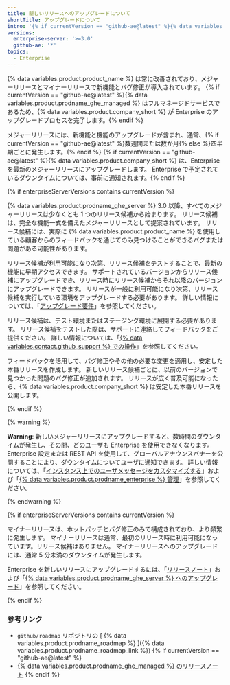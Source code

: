 ```yaml
---
title: 新しいリリースへのアップグレードについて
shortTitle: アップグレードについて
intro: '{% if currentVersion == "github-ae@latest" %}{% data variables.product.product_name %} Enterprise は、{% data variables.product.company_short %} によって定期的に最新の機能とバグ修正版で更新されます。{% else %}Enterprise を新しくリリースされたバージョンにアップグレードすることで、{% data variables.product.product_name %} の新機能とバグ修正版を利用できます。{% endif %}'
versions:
  enterprise-server: '>=3.0'
  github-ae: '*'
topics:
  - Enterprise
---
```


{% data variables.product.product_name %} は常に改善されており、メジャーリリースとマイナーリリースで新機能とバグ修正が導入されています。 {% if currentVersion == "github-ae@latest" %}{% data variables.product.prodname_ghe_managed %} はフルマネージドサービスであるため、{% data variables.product.company_short %} が Enterprise のアップグレードプロセスを完了します。{% endif %}

メジャーリリースには、新機能と機能のアップグレードが含まれ、通常、{% if currentVersion == "github-ae@latest" %}数週間または数か月{% else %}四半期ごとに発生します。{% endif %} {% if currentVersion == "github-ae@latest" %}{% data variables.product.company_short %} は、Enterprise を最新のメジャーリリースにアップグレードします。 Enterprise で予定されているダウンタイムについては、事前に通知されます。{% endif %}

{% if enterpriseServerVersions contains currentVersion %}

{% data variables.product.prodname_ghe_server %} 3.0 以降、すべてのメジャーリリースは少なくとも 1 つのリリース候補から始まります。 リリース候補は、完全な機能一式を備えたメジャーリリースとして提案されています。 リリース候補には、実際に {% data variables.product.product_name %} を使用している顧客からのフィードバックを通じてのみ見つけることができるバグまたは問題がある可能性があります。

リリース候補が利用可能になり次第、リリース候補をテストすることで、最新の機能に早期アクセスできます。 サポートされているバージョンからリリース候補にアップグレードでき、リリース時にリリース候補からそれ以降のバージョンにアップグレードできます。 リリースが一般に利用可能になり次第、リリース候補を実行している環境をアップグレードする必要があります。 詳しい情報については、「[アップグレード要件](/admin/enterprise-management/upgrade-requirements)」を参照してください。

リリース候補は、テスト環境またはステージング環境に展開する必要があります。 リリース候補をテストした際は、サポートに連絡してフィードバックをご提供ください。 詳しい情報については、「[{% data variables.contact.github_support %} での操作](/admin/enterprise-support)」を参照してください。

フィードバックを活用して、バグ修正やその他の必要な変更を適用し、安定した本番リリースを作成します。 新しいリリース候補ごとに、以前のバージョンで見つかった問題のバグ修正が追加されます。 リリースが広く普及可能になったら、{% data variables.product.company_short %} は安定した本番リリースを公開します。

{% endif %}

{% warning %}

**Warning**: 新しいメジャーリリースにアップグレードすると、数時間のダウンタイムが発生し、その間、どのユーザも Enterprise を使用できなくなります。 Enterprise 設定または REST API を使用して、グローバルアナウンスバナーを公開することにより、ダウンタイムについてユーザに通知できます。 詳しい情報については、「[インスタンス上でのユーザメッセージをカスタマイズする](/admin/user-management/customizing-user-messages-on-your-instance#creating-a-global-announcement-banner)」および「[{% data variables.product.prodname_enterprise %} 管理](/rest/reference/enterprise-admin#announcements)」を参照してください。

{% endwarning %}

{% if enterpriseServerVersions contains currentVersion %}

マイナーリリースは、ホットパッチとバグ修正のみで構成されており、より頻繁に発生します。 マイナーリリースは通常、最初のリリース時に利用可能になっています。リリース候補はありません。 マイナーリリースへのアップグレードには、通常 5 分未満のダウンタイムが発生します。

Enterprise を新しいリリースにアップグレードするには、「[リリースノート](/enterprise-server/admin/release-notes)」および「[{% data variables.product.prodname_ghe_server %} へのアップグレード](/admin/enterprise-management/upgrading-github-enterprise-server)」を参照してください。

{% endif %}

### 参考リンク

- `github/roadmap` リポジトリの [ {% data variables.product.prodname_roadmap %} ]({% data variables.product.prodname_roadmap_link %})
{% if currentVersion == "github-ae@latest" %}
- [ {% data variables.product.prodname_ghe_managed %} のリリースノート](/admin/overview/github-ae-release-notes)
{% endif %}
